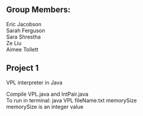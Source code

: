 ﻿## Group Members:
 Eric Jacobson  
 Sarah Ferguson  
 Sara Shrestha  
 Ze Liu  
 Aimee Tollett  
 
 ## Project 1
 VPL interpreter in Java  
 
 Compile VPL.java and IntPair.java  
 To run in terminal: java VPL fileName.txt memorySize  
 memorySize is an integer value  
